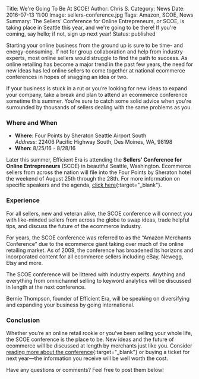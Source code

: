 Title: We're Going To Be At SCOE!
Author: Chris S.
Category: News
Date: 2016-07-13 11:00
Image: sellers-conference.jpg
Tags: Amazon, SCOE, News
Summary: The Sellers' Conference for Online Entrepreneurs, or SCOE, is taking place in Seattle this year, and we're going to be there! If you're coming, say hello; if not, sign up next year! 
Status: published

Starting your online business from the ground up is sure to be time- and energy-consuming. If not for group collaboration and help from industry experts, most online sellers would struggle to find the path to success. As online retailing has become a major trend in the past few years, the need for new ideas has led online sellers to come together at national ecommerce conferences in hopes of snagging an idea or two. 

If your business is stuck in a rut or you’re looking for new ideas to expand your company, take a break and plan to attend an ecommerce conference sometime this summer. You're sure to catch some solid advice when you're surrounded by thousands of sellers dealing with the same problems as you. 

### Where and When

* **Where**: Four Points by Sheraton Seattle Airport South  
*Address*: 22406 Pacific Highway South, Des Moines, WA, 98198
* **When**: 8/25/16 - 8/28/16

Later this summer, Efficient Era is attending the **Sellers’ Conference for Online Entrepreneurs** (SCOE) in beautiful Seattle, Washington. Ecommerce sellers from across the nation will file into the Four Points by Sheraton hotel the weekend of August 25th through the 28th. For more information on specific speakers and the agenda, [click here](http://scoe.biz/scoe-2016/scoe-2016-agenda/){:target="_blank"}.

### Experience

For all sellers, new and veteran alike, the SCOE conference will connect you with like-minded sellers from across the globe to swap ideas, trade helpful tips, and discuss the future of the ecommerce industry.

For years, the SCOE conference was referred to as the “Amazon Merchants Conference” due to the ecommerce giant taking over much of the online retailing market. As of 2009, the conference has broadened its horizons and incorporated content for all ecommerce sellers including eBay, Newegg, Etsy and more. 

The SCOE conference will be littered with industry experts. Anything and everything from omnichannel selling to keyword analytics will be discussed in length at the next conference. 

Bernie Thompson, founder of Efficient Era, will be speaking on diversifying and expanding your business by going international. 

### Conclusion

Whether you’re an online retail rookie or you’ve been selling your whole life, the SCOE conference is the place to be. New ideas and the future of ecommerce will be discussed at length by merchants just like you. Consider [reading more about the conference](http://scoe.biz/){:target="_blank"} or buying a ticket for next year—the information you receive will be well worth the cost. 

Have any questions or comments? Feel free to post them below!
